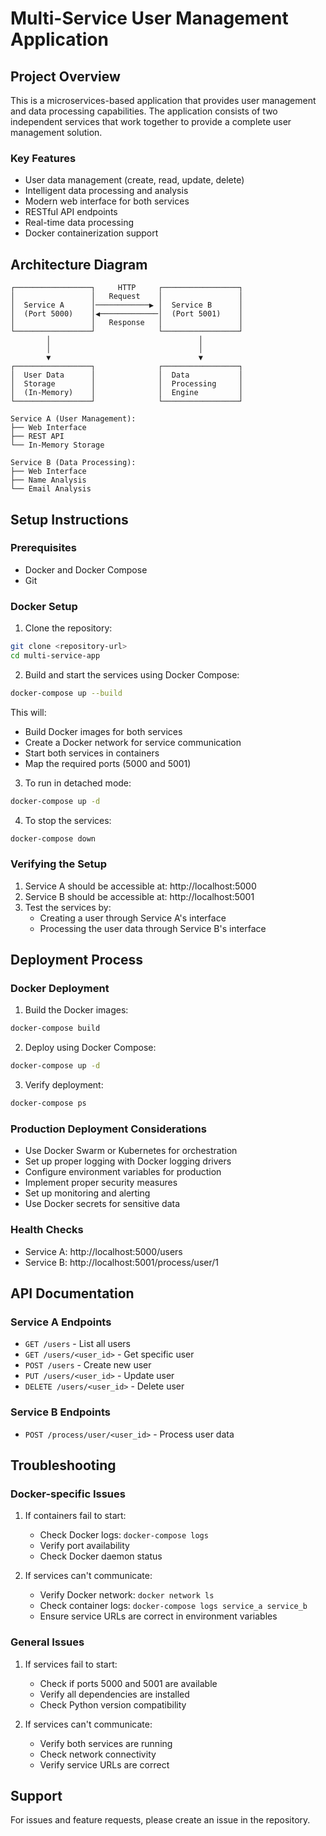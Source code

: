 # Multi-Service User Management Application

## Project Overview
This is a microservices-based application that provides user management and data processing capabilities. The application consists of two independent services that work together to provide a complete user management solution.

### Key Features
- User data management (create, read, update, delete)
- Intelligent data processing and analysis
- Modern web interface for both services
- RESTful API endpoints
- Real-time data processing
- Docker containerization support

## Architecture Diagram
```
┌─────────────────┐     HTTP     ┌─────────────────┐
│                 │   Request    │                 │
│  Service A      │────────────▶ │  Service B      │
│  (Port 5000)    │◀─────────────│  (Port 5001)    │
│                 │   Response   │                 │
└─────────────────┘              └─────────────────┘
        │                                 │
        │                                 │
        ▼                                 ▼
┌─────────────────┐              ┌─────────────────┐
│  User Data      │              │  Data           │
│  Storage        │              │  Processing     │
│  (In-Memory)    │              │  Engine         │
└─────────────────┘              └─────────────────┘

Service A (User Management):
├── Web Interface
├── REST API
└── In-Memory Storage

Service B (Data Processing):
├── Web Interface
├── Name Analysis
└── Email Analysis
```

## Setup Instructions

### Prerequisites
- Docker and Docker Compose
- Git

### Docker Setup

1. Clone the repository:
```bash
git clone <repository-url>
cd multi-service-app
```

2. Build and start the services using Docker Compose:
```bash
docker-compose up --build
```

This will:
- Build Docker images for both services
- Create a Docker network for service communication
- Start both services in containers
- Map the required ports (5000 and 5001)

3. To run in detached mode:
```bash
docker-compose up -d
```

4. To stop the services:
```bash
docker-compose down
```

### Verifying the Setup
1. Service A should be accessible at: http://localhost:5000
2. Service B should be accessible at: http://localhost:5001
3. Test the services by:
   - Creating a user through Service A's interface
   - Processing the user data through Service B's interface

## Deployment Process

### Docker Deployment

1. Build the Docker images:
```bash
docker-compose build
```

2. Deploy using Docker Compose:
```bash
docker-compose up -d
```

3. Verify deployment:
```bash
docker-compose ps
```

### Production Deployment Considerations
- Use Docker Swarm or Kubernetes for orchestration
- Set up proper logging with Docker logging drivers
- Configure environment variables for production
- Implement proper security measures
- Set up monitoring and alerting
- Use Docker secrets for sensitive data

### Health Checks
- Service A: http://localhost:5000/users
- Service B: http://localhost:5001/process/user/1

## API Documentation

### Service A Endpoints
- `GET /users` - List all users
- `GET /users/<user_id>` - Get specific user
- `POST /users` - Create new user
- `PUT /users/<user_id>` - Update user
- `DELETE /users/<user_id>` - Delete user

### Service B Endpoints
- `POST /process/user/<user_id>` - Process user data

## Troubleshooting

### Docker-specific Issues
1. If containers fail to start:
   - Check Docker logs: `docker-compose logs`
   - Verify port availability
   - Check Docker daemon status

2. If services can't communicate:
   - Verify Docker network: `docker network ls`
   - Check container logs: `docker-compose logs service_a service_b`
   - Ensure service URLs are correct in environment variables

### General Issues
1. If services fail to start:
   - Check if ports 5000 and 5001 are available
   - Verify all dependencies are installed
   - Check Python version compatibility

2. If services can't communicate:
   - Verify both services are running
   - Check network connectivity
   - Verify service URLs are correct

## Support
For issues and feature requests, please create an issue in the repository.